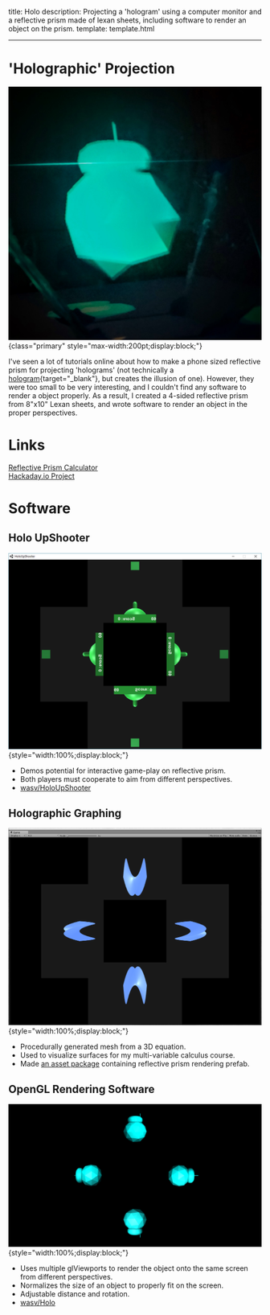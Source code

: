 title: Holo
description:
        Projecting a 'hologram' using a computer monitor and
        a reflective prism made of lexan sheets, including software
        to render an object on the prism.
template: template.html

---

# 'Holographic' Projection
![Hologram](holo_projection.jpg){class="primary" style="max-width:200pt;display:block;"}

I've seen a lot of tutorials online about how to make a phone sized reflective prism for projecting 'holograms' (not technically a [hologram](http://www.merriam-webster.com/dictionary/hologram){target="_blank"}, but creates the illusion of one). However, they were too small to be very interesting, and I couldn't find any software to render a object properly. As a result, I created a 4-sided reflective prism from 8"x10" Lexan sheets, and wrote software to render an object in the proper perspectives.

# Links
<a target="_blank" href="prism-calc.html"><i class="fa fa-link"></i>Reflective Prism Calculator</a><br/>
<a target="_blank" href="https://hackaday.io/project/14367-holographic-projection"><i class="fa fa-link"></i>Hackaday.io Project</a><br/>

# Software
## Holo UpShooter
![UpShooter](holo_upshooter.png){style="width:100%;display:block;"}

* Demos potential for interactive game-play on reflective prism.
* Both players must cooperate to aim from different perspectives.
* <a target="_blank" href="https://github.com/wasv/HoloUpShooter"><i class="fa fa-github"></i>wasv/HoloUpShooter</a>

## Holographic Graphing
![Holo Graphing](holo_graphing.png){style="width:100%;display:block;"}

* Procedurally generated mesh from a 3D equation.
* Used to visualize surfaces for my multi-variable calculus course.
* Made [an asset package](HoloRenderer.unitypackage) containing reflective prism rendering prefab.

## OpenGL Rendering Software
![Screenshot](holo_screenshot.png){style="width:100%;display:block;"}

* Uses multiple glViewports to render the object onto the same screen from different perspectives.
* Normalizes the size of an object to properly fit on the screen.
* Adjustable distance and rotation.
* <a target="_blank" href="https://github.com/wasv/Holo"><i class="fa fa-github"></i>wasv/Holo</a>
